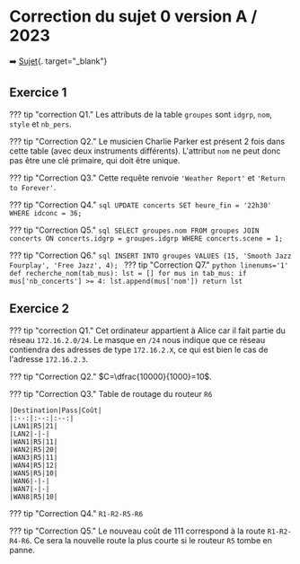 # Correction du sujet 0 version A / 2023

:arrow_right: [Sujet](../../data/2023/2023-sujet_0-a.pdf){. target="_blank"}

## Exercice 1

??? tip "correction Q1."
    Les attributs de la table ```groupes``` sont ```idgrp```, ```nom```, ```style``` et ```nb_pers```.

??? tip "Correction Q2."
    Le musicien Charlie Parker est présent 2 fois dans cette table (avec deux instruments différents). L'attribut ```nom``` ne peut donc pas être une clé primaire, qui doit être unique.

??? tip "Correction Q3."
    Cette requête renvoie ```'Weather Report'``` et ```'Return to Forever'```.

??? tip "Correction Q4."
    ```sql
    UPDATE concerts
    SET heure_fin = '22h30'
    WHERE idconc = 36;
    ```

??? tip "Correction Q5."
    ```sql
    SELECT groupes.nom
    FROM groupes
    JOIN concerts ON concerts.idgrp = groupes.idgrp
    WHERE concerts.scene = 1;
    ```
    
??? tip "Correction Q6."
    ```sql
    INSERT INTO groupes
    VALUES (15, 'Smooth Jazz Fourplay', 'Free Jazz', 4);
    ```
??? tip "Correction Q7."
    ```python linenums='1'
    def recherche_nom(tab_mus):
        lst = []
        for mus in tab_mus:
            if mus['nb_concerts'] >= 4:
                lst.append(mus['nom'])
        return lst
    ```

## Exercice 2

??? tip "correction Q1."
    Cet ordinateur appartient à Alice car il fait partie du réseau ```172.16.2.0/24```. Le masque en ```/24``` nous indique que ce réseau contiendra des adresses de type ```172.16.2.X```, ce qui est bien le cas de l'adresse ```172.16.2.3```.

??? tip "Correction Q2."
    $C=\dfrac{10000}{1000}=10$.

??? tip "Correction Q3."
    Table de routage du routeur `R6`

    |Destination|Pass|Coût|
    |:--:|:--:|:--:|
    |LAN1|R5|21|
    |LAN2|-|-|
    |WAN1|R5|11|
    |WAN2|R5|20|
    |WAN3|R5|11|
    |WAN4|R5|12|
    |WAN5|R5|10|
    |WAN6|-|-|
    |WAN7|-|-|
    |WAN8|R5|10|

??? tip "Correction Q4."
    ```R1-R2-R5-R6``` 
    
??? tip "Correction Q5."
    Le nouveau coût de 111 correspond à la route ```R1-R2-R4-R6```. Ce sera la nouvelle route la plus courte si le routeur `R5` tombe en panne. 
     
    
    
